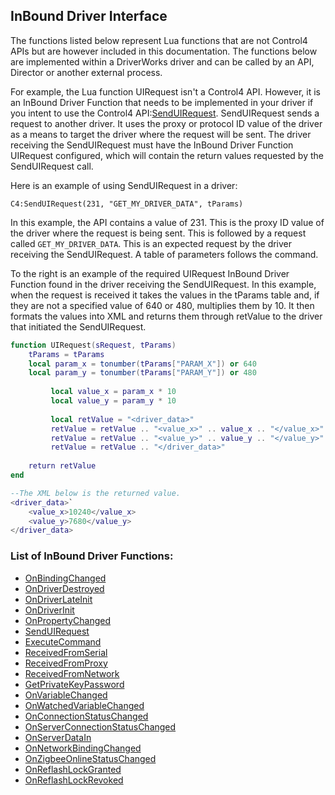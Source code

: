 ## InBound Driver Interface

The functions listed below represent Lua functions that are not Control4 APIs but are however included in this documentation. The functions below are implemented within a DriverWorks driver and can be called by an API, Director or another external process.

For example, the Lua function UIRequest isn't a Control4 API. However, it is an InBound Driver Function that needs to be implemented in your driver if you intent to use the Control4 API:[SendUIRequest][1]. SendUIRequest sends a request to another driver. It uses the proxy or protocol ID value of the driver as a means to target the driver where the request will be sent. The driver receiving the SendUIRequest must have the InBound Driver Function UIRequest configured, which will contain the return values requested by the SendUIRequest call.

Here is an example of using SendUIRequest in a driver:

`C4:SendUIRequest(231, "GET_MY_DRIVER_DATA", tParams)`

In this example, the API contains a value of 231. This is the proxy ID value of the driver where the request is being sent. This is followed by a request called  `GET_MY_DRIVER_DATA`. This is an expected request by the driver receiving the SendUIRequest. A table of parameters follows the command.

To the right is an example of the required UIRequest InBound Driver Function found in the driver receiving the SendUIRequest. In this example, when the request is received it takes the values in the tParams table and, if they are not a specified value of 640 or 480, multiplies them by 10. It then formats the values into XML and returns them through retValue to the driver that initiated the SendUIRequest.

```lua
function UIRequest(sRequest, tParams)
    tParams = tParams
    local param_x = tonumber(tParams["PARAM_X"]) or 640
    local param_y = tonumber(tParams["PARAM_Y"]) or 480
               
         local value_x = param_x * 10
         local value_y = param_y * 10
               
         local retValue = "<driver_data>"
         retValue = retValue .. "<value_x>" .. value_x .. "</value_x>"
         retValue = retValue .. "<value_y>" .. value_y .. "</value_y>"
         retValue = retValue .. "</driver_data>"
               
    return retValue
end

--The XML below is the returned value.
<driver_data>`
    <value_x>10240</value_x>
    <value_y>7680</value_y>
</driver_data>
```

### List of InBound Driver Functions:
- [OnBindingChanged][2]
- [OnDriverDestroyed][3]
- [OnDriverLateInit][4]
- [OnDriverInit][5]
- [OnPropertyChanged][6]
- [SendUIRequest][7]
- [ExecuteCommand][8]
- [ReceivedFromSerial][9]
- [ReceivedFromProxy][10]
- [ReceivedFromNetwork][11]
- [GetPrivateKeyPassword][12]
- [OnVariableChanged][13]
- [OnWatchedVariableChanged][14]
- [OnConnectionStatusChanged][15]
- [OnServerConnectionStatusChanged][16]
- [OnServerDataIn][17]
- [OnNetworkBindingChanged][18]
- [OnZigbeeOnlineStatusChanged][19]
- [OnReflashLockGranted][20]
- [OnReflashLockRevoked][21]

[1]:	https://snap-one.github.io/docs-driverworks-api/#miscellaneous-interface-senduirequest
[2]:	https://snap-one.github.io/docs-driverworks-api/#miscellaneous-interface-onbindingchanged
[3]:	https://snap-one.github.io/docs-driverworks-api/#miscellaneous-interface-ondriverdestroyed
[4]:	https://snap-one.github.io/docs-driverworks-api/#miscellaneous-interface-ondriverlateinit
[5]:	https://snap-one.github.io/docs-driverworks-api/#miscellaneous-interface-ondriverinit
[6]:	https://snap-one.github.io/docs-driverworks-api/#properties-interface-onpropertychanged
[7]:	https://snap-one.github.io/docs-driverworks-api/#miscellaneous-interface-senduirequest
[8]:	https://snap-one.github.io/docs-driverworks-api/#director-command-interface-executecommand
[9]:	https://snap-one.github.io/docs-driverworks-api/#serial-and-network-interface-receivedfromserial
[10]:	https://snap-one.github.io/docs-driverworks-api/#proxy-interface-receivedfromproxy
[11]:	https://snap-one.github.io/docs-driverworks-api/#serial-and-network-interface-receivedfromnetwork
[12]:	https://snap-one.github.io/docs-driverworks-api/#miscellaneous-interface-getprivatekeypassword
[13]:	https://snap-one.github.io/docs-driverworks-api/#variable-interface-onvariablechanged
[14]:	https://snap-one.github.io/docs-driverworks-api/#variable-interface-onwatchedvariablechanged
[15]:	https://snap-one.github.io/docs-driverworks-api/#serial-and-network-interface-onconnectionstatuschanged
[16]:	https://snap-one.github.io/docs-driverworks-api/#server-socket-interface-onserverconnectionstatuschanged
[17]:	https://snap-one.github.io/docs-driverworks-api/#server-socket-interface-onserverdatain
[18]:	https://snap-one.github.io/docs-driverworks-api/#serial-and-network-interface-onnetworkbindingchanged
[19]:	https://snap-one.github.io/docs-driverworks-api/#zigbee-interface-onzigbeeonlinestatuschanged
[20]:	https://snap-one.github.io/docs-driverworks-api/#zigbee-interface-onreflashlockgranted
[21]:	https://snap-one.github.io/docs-driverworks-api/#zigbee-interface-onreflashlockrevoked